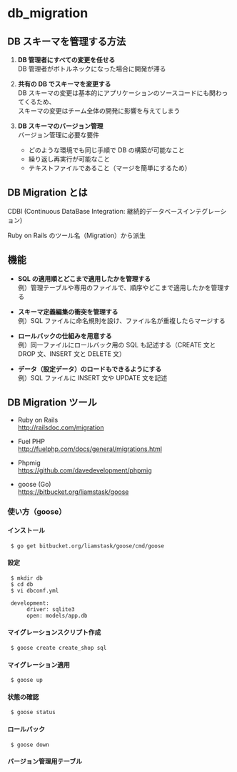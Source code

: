 # db_migration

## DB スキーマを管理する方法

1. **DB 管理者にすべての変更を任せる**  
     DB 管理者がボトルネックになった場合に開発が滞る

2. **共有の DB でスキーマを変更する**  
     DB スキーマの変更は基本的にアプリケーションのソースコードにも関わってくるため、  
     スキーマの変更はチーム全体の開発に影響を与えてしまう

3. **DB スキーマのバージョン管理**  
     バージョン管理に必要な要件  
     - どのような環境でも同じ手順で DB の構築が可能なこと
     - 繰り返し再実行が可能なこと
     - テキストファイルであること（マージを簡単にするため）


## DB Migration とは

CDBI (Continuous DataBase Integration: 継続的データベースインテグレーション)

Ruby on Rails のツール名（Migration）から派生

## 機能
- **SQL の適用順とどこまで適用したかを管理する**  
     例）管理テーブルや専用のファイルで、順序やどこまで適用したかを管理する

- **スキーマ定義編集の衝突を管理する**  
     例）SQL ファイルに命名規則を設け、ファイル名が重複したらマージする

- **ロールバックの仕組みを用意する**  
     例）同一ファイルにロールバック用の SQL も記述する（CREATE 文と DROP 文、INSERT 文と DELETE 文）

- **データ（設定データ）のロードもできるようにする**  
     例）SQL ファイルに INSERT 文や UPDATE 文を記述


## DB Migration ツール

- Ruby on Rails  
     http://railsdoc.com/migration

- Fuel PHP  
     http://fuelphp.com/docs/general/migrations.html

- Phpmig  
     https://github.com/davedevelopment/phpmig

- goose (Go)  
     https://bitbucket.org/liamstask/goose



### 使い方（goose）

#### インストール

     $ go get bitbucket.org/liamstask/goose/cmd/goose

#### 設定

     $ mkdir db
     $ cd db
     $ vi dbconf.yml

     development:
          driver: sqlite3
          open: models/app.db

#### マイグレーションスクリプト作成

     $ goose create create_shop sql


#### マイグレーション適用

     $ goose up


#### 状態の確認

     $ goose status



#### ロールバック

     $ goose down



#### バージョン管理用テーブル





